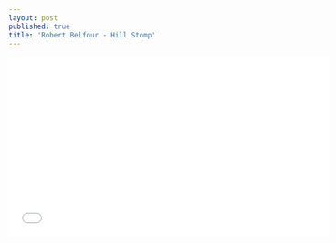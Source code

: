```yaml
---
layout: post
published: true
title: 'Robert Belfour - Hill Stomp'
---
```


<iframe width="560" height="315" src="//www.youtube.com/embed/mDuuyCHC-qA" frameborder="0"> </iframe>